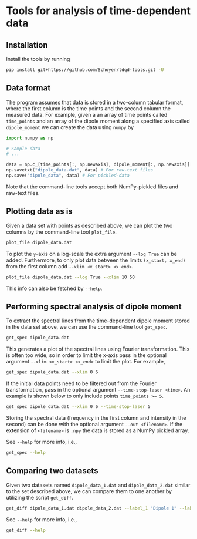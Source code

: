 # Tools for analysis of time-dependent data

## Installation
Install the tools by running
```bash
pip install git+https://github.com/Schoyen/tdqd-tools.git -U
```

## Data format
The program assumes that data is stored in a two-column tabular format, where the first column is the time points and the second column the measured data. For example, given a an array of time points called `time_points` and an array of the dipole moment along a specified axis called `dipole_moment` we can create the data using `numpy` by
```python
import numpy as np

# Sample data
# ...

data = np.c_[time_points[:, np.newaxis], dipole_moment[:, np.newaxis]]
np.savetxt("dipole_data.dat", data) # For raw-text files
np.save("dipole_data", data) # For pickled-data
```
Note that the command-line tools accept both NumPy-pickled files and raw-text files.

## Plotting data as is
Given a data set with points as described above, we can plot the two columns by the command-line tool `plot_file`.
```bash
plot_file dipole_data.dat
```
To plot the `y`-axis on a log-scale the extra argument `--log True` can be added. Furthermore, to only plot data between the limits `(x_start, x_end)` from the first column add `--xlim <x_start> <x_end>`.
```bash
plot_file dipole_data.dat --log True --xlim 10 50
```
This info can also be fetched by `--help`.

## Performing spectral analysis of dipole moment
To extract the spectral lines from the time-dependent dipole moment stored in the data set above, we can use the command-line tool `get_spec`.
```bash
get_spec dipole_data.dat
```
This generates a plot of the spectral lines using Fourier transformation. This is often too wide, so in order to limit the x-axis pass in the optional argument `--xlim <x_start> <x_end>` to limit the plot. For example,
```bash
get_spec dipole_data.dat --xlim 0 6
```
If the initial data points need to be filtered out from the Fourier transformation, pass in the optional argument `--time-stop-laser <time>`. An example is shown below to only include points `time_points >= 5`.
```bash
get_spec dipole_data.dat --xlim 0 6 --time-stop-laser 5
```
Storing the spectral data (frequency in the first column and intensity in the second) can be done with the optional argument `--out <filename>`. If the extension of `<filename>` is `.npy` the data is stored as a NumPy pickled array.

See `--help` for more info, i.e.,
```bash
get_spec --help
```

## Comparing two datasets
Given two datasets named `dipole_data_1.dat` and `dipole_data_2.dat` similar to the set described above, we can compare them to one another by utilizing the script `get_diff`.
```bash
get_diff dipole_data_1.dat dipole_data_2.dat --label_1 "Dipole 1" --label_2 "Dipole 2"
```

See `--help` for more info, i.e.,
```bash
get_diff --help
```
